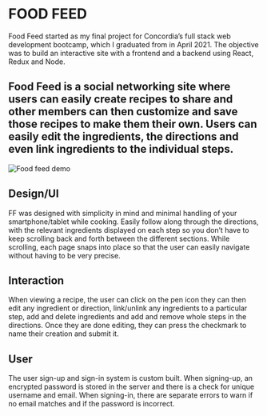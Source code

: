 # FOOD FEED

Food Feed started as my final project for Concordia’s full stack web development bootcamp, which I graduated from in April 2021. The objective was to build an interactive site with a frontend and a backend using React, Redux and Node.

## Food Feed is a social networking site where users can easily create recipes to share and other members can then customize and save those recipes to make them their own. Users can easily edit the ingredients, the directions and even link ingredients to the individual steps.
![Food feed demo](https://github.com/rileymcmaster/recipe-app/blob/main/client/public/FF-screencap.gif?raw=true)

## Design/UI
FF was designed with simplicity in mind and minimal handling of your smartphone/tablet while cooking. Easily follow along through the directions, with the relevant ingredients displayed on each step so you don’t have to keep scrolling back and forth between the different sections. While scrolling, each page snaps into place so that the user can easily navigate without having to be very precise.

## Interaction
When viewing a recipe, the user can click on the pen icon they can then edit any ingredient or direction, link/unlink any ingredients to a particular step, add and delete ingredients and add and remove whole steps in the directions. Once they are done editing, they can press the checkmark to name their creation and submit it.

## User
The user sign-up and sign-in system is custom built. When signing-up, an encrypted password is stored in the server and there is a check for unique username and email. When signing-in, there are separate errors to warn if no email matches and if the password is incorrect.
